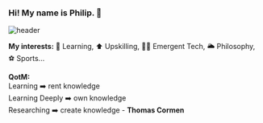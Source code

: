 ### Hi! My name is Philip. 👋
![header](https://user-images.githubusercontent.com/66290921/147894676-e8cacc66-db11-4503-bcee-ae7471e82325.jpg)

**My interests:** :sponge: Learning, :arrow_up: Upskilling, :technologist: Emergent Tech, :sun_behind_large_cloud: Philosophy, :soccer: Sports...

**QotM:** <br /> Learning :arrow_right: rent knowledge <br /> Learning Deeply :arrow_right: own knowledge <br /> Researching :arrow_right: create knowledge - **Thomas Cormen** 
<!--
**philipjpark/philipjpark** is a ✨ _special_ ✨ repository because its `README.md` (this file) appears on your GitHub profile.

Here are some ideas to get you started:

- 🔭 I’m currently working on ...
- 🌱 I’m currently learning ...
- 👯 I’m looking to collaborate on ...
- 🤔 I’m looking for help with ...
- 💬 Ask me about ...
- 📫 How to reach me: ...
- 😄 Pronouns: ...
- ⚡ Fun fact: ...
-->
